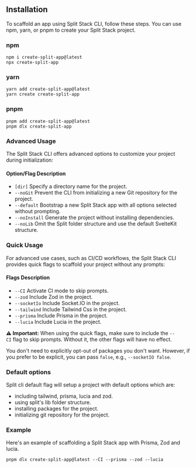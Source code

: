## Installation

To scaffold an app using Split Stack CLI, follow these steps. You can use npm, yarn, or pnpm to create your Split Stack project.

### npm

```
npm i create-split-app@latest
npx create-split-app
```

### yarn

```
yarn add create-split-app@latest
yarn create create-split-app
```

### pnpm

```
pnpm add create-split-app@latest
pnpm dlx create-split-app
```

### Advanced Usage

The Split Stack CLI offers advanced options to customize your project during initialization:

#### Option/Flag Description

- `[dir]` Specify a directory name for the project.
- `--noGit` Prevent the CLI from initializing a new Git repository for the project.
- `--default` Bootstrap a new Split Stack app with all options selected without prompting.
- `--noInstall` Generate the project without installing dependencies.
- `--noLib` Omit the Split folder structure and use the default SvelteKit structure.

### Quick Usage

For advanced use cases, such as CI/CD workflows, the Split Stack CLI provides quick flags to scaffold your project without any prompts:

#### Flags Description

- `--CI` Activate CI mode to skip prompts.
- `--zod` Include Zod in the project.
- `--socketIo` Include Socket.IO in the project.
- `--tailwind` Include Tailwind Css in the project.
- `--prisma` Include Prisma in the project.
- `--lucia` Include Lucia in the project.

**⚠️ Important:** When using the quick flags, make sure to include the `--CI` flag to skip prompts. Without it, the other flags will have no effect.

You don't need to explicitly opt-out of packages you don't want. However, if you prefer to be explicit, you can pass `false`, e.g., `--socketIO false`.

### Default options

Split cli default flag will setup a project with default options which are:

- including tailwind, prisma, lucia and zod.
- using split's lib folder structure.
- installing packages for the project.
- initializing git repository for the project.

### Example

Here's an example of scaffolding a Split Stack app with Prisma, Zod and lucia.

```
pnpm dlx create-split-app@latest --CI --prisma --zod --lucia
```